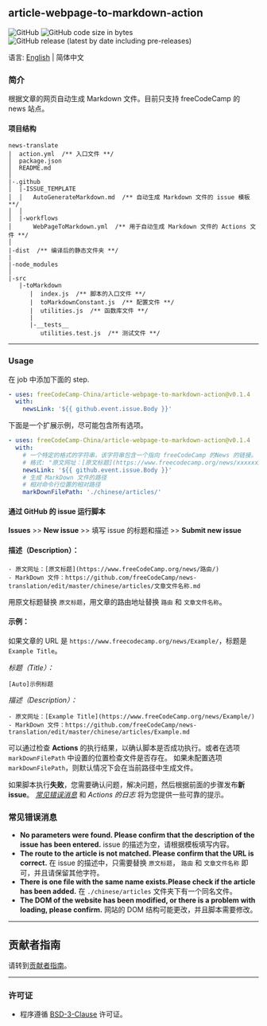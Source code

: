 ## article-webpage-to-markdown-action

![GitHub](https://img.shields.io/github/license/freeCodeCamp-China/article-webpage-to-markdown-action) ![GitHub code size in bytes](https://img.shields.io/github/languages/code-size/freeCodeCamp-China/article-webpage-to-markdown-action) ![GitHub release (latest by date including pre-releases)](https://img.shields.io/github/v/release/freeCodeCamp-China/article-webpage-to-markdown-action?include_prereleases&label=release-last) 

语言: [English](./README.md) | 简体中文

### 简介

根据文章的网页自动生成 Markdown 文件。目前只支持 freeCodeCamp 的 news 站点。

#### 项目结构
 
```
news-translate
|  action.yml  /** 入口文件 **/
│  package.json
│  README.md
│
|-.github
│  |-ISSUE_TEMPLATE
│  │   AutoGenerateMarkdown.md  /** 自动生成 Markdown 文件的 issue 模板 **/
│  │
│  |-workflows
│      WebPageToMarkdown.yml  /** 用于自动生成 Markdown 文件的 Actions 文件 **/
│
|-dist  /** 编译后的静态文件夹 **/
|
|-node_modules
│
|-src
   |-toMarkdown
      |  index.js  /** 脚本的入口文件 **/
      |  toMarkdownConstant.js  /** 配置文件 **/
      |  utilities.js  /** 函数库文件 **/
      |
      |-__tests__
         utilities.test.js  /** 测试文件 **/
```
---
<h3>Usage</h3>

在 job 中添加下面的 step.

```yml
- uses: freeCodeCamp-China/article-webpage-to-markdown-action@v0.1.4
  with:
    newsLink: '${{ github.event.issue.Body }}'
```

下面是一个扩展示例，尽可能包含所有选项。

```yml
- uses: freeCodeCamp-China/article-webpage-to-markdown-action@v0.1.4
  with:
    # 一个特定的格式的字符串，该字符串包含一个指向 freeCodeCamp 的News 的链接。
    # 格式: "原文网址：[原文标题](https://www.freecodecamp.org/news/xxxxxxx/"
    newsLink: '${{ github.event.issue.Body }}'
    # 生成 MarkDown 文件的路径
    # 相对命令行位置的相对路径
    markDownFilePath: './chinese/articles/'
```

<h4 id="submit-an-issue">通过 GitHub 的 issue 运行脚本</h4>

**Issues** >> **New issue** >> 填写 issue 的标题和描述 >> **Submit new issue**

#### 描述（Description）：
```
- 原文网址：[原文标题](https://www.freeCodeCamp.org/news/路由/)
- MarkDown 文件：https://github.com/freeCodeCamp/news-translation/edit/master/chinese/articles/文章文件名称.md
```
用原文标题替换 `原文标题`，用文章的路由地址替换 `路由` 和 `文章文件名称`。

#### 示例：
如果文章的 URL 是 `https://www.freecodecamp.org/news/Example/`，标题是 `Example Title`。

*标题（Title）：*
```
[Auto]示例标题
```
*描述（Description）：*
```
- 原文网址：[Example Title](https://www.freeCodeCamp.org/news/Example/)
- MarkDown 文件：https://github.com/freeCodeCamp/news-translation/edit/master/chinese/articles/Example.md
```

可以通过检查 **Actions** 的执行结果，以确认脚本是否成功执行。或者在选项 `markDownFilePath` 中设置的位置检查文件是否存在。 如果未配置选项`markDownFilePath`，则默认情况下会在当前路径中生成文件。

如果脚本执行**失败**，您需要确认问题，解决问题，然后根据前面的步骤发布**新 issue**。 [*常见错误消息*](#CommonErrorMessages) 和 *Actions 的日志* 将为您提供一些可靠的提示。

<h3 id="CommonErrorMessages">常见错误消息</h3>

- **No parameters were found. Please confirm that the description of the issue has been entered.**
  issue 的描述为空，请根据模板填写内容。
- **The route to the article is not matched. Please confirm that the URL is correct.**
  在 issue 的描述中，只需要替换 `原文标题`， `路由` 和 `文章文件名称` 即可，并且请保留其他字符。
- **There is one file with the same name exists.Please check if the article has been added.**
  在 `./chinese/articles` 文件夹下有一个同名文件。
- **The DOM of the website has been modified, or there is a problem with loading, please confirm.**
  网站的 DOM 结构可能更改，并且脚本需要修改。

---

## 贡献者指南

请转到[贡献者指南](CONTRIBUTING.md)。

---

### 许可证

- 程序遵循 [BSD-3-Clause](LICENSE) 许可证。
